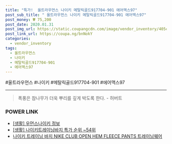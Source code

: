 ```yaml
--- 
title: "특가!  울트라우먼스 나이키 메탈릭골드917704-901 에어맥스97" 
post_sub_title: " 울트라우먼스 나이키 메탈릭골드917704-901 에어맥스97" 
post_money: ₩ 75,200 
post_date: 2020.01.31 
post_img_url: https://static.coupangcdn.com/image/vendor_inventory/405c/3f02134af320fa2f888d5913aea90c20c0bcdb83931f84e519d0c6d8ab71.png 
post_link_url: https://coupa.ng/bnNokY 
categories: 
  - vendor_inventory 
tags: 
  - 울트라우먼스 
  - 나이키 
  - 메탈릭골드917704-901 
  - 에어맥스97 
--- 
```

  #울트라우먼스 #나이키 #메탈릭골드917704-901 #에어맥스97 
<hr> 

> 폭풍은 참나무가 더욱 뿌리를 깊게 박도록 한다. - 허버트 


### POWER LINK

* <a href="https://blog.naver.com/santokki14/221767440574" target="_blank"> [생활] 우먼스나이키 정보 </a>
* <a href="https://blog.naver.com/sakai111/221785574111" target="_blank"> [생활] 나이키트레이닝바지 특가 순위 ~54위</a>
* <a href="https://blog.naver.com/santokki14/221776875421" target="_blank">나이키 트레이닝 바지 NIKE CLUB OPEN HEM FLEECE PANTS 트레이닝웨어</a>
